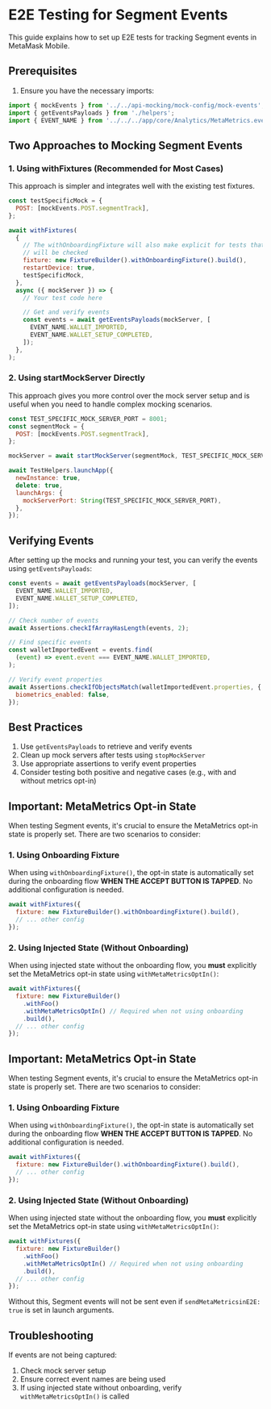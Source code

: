 # E2E Testing for Segment Events

This guide explains how to set up E2E tests for tracking Segment events in MetaMask Mobile.

## Prerequisites

1. Ensure you have the necessary imports:

```javascript
import { mockEvents } from '../../api-mocking/mock-config/mock-events';
import { getEventsPayloads } from './helpers';
import { EVENT_NAME } from '../../../app/core/Analytics/MetaMetrics.events';
```

## Two Approaches to Mocking Segment Events

### 1. Using withFixtures (Recommended for Most Cases)

This approach is simpler and integrates well with the existing test fixtures.

```javascript
const testSpecificMock = {
  POST: [mockEvents.POST.segmentTrack],
};

await withFixtures(
  {
    // The withOnboardingFixture will also make explicit for tests that events
    // will be checked
    fixture: new FixtureBuilder().withOnboardingFixture().build(),
    restartDevice: true,
    testSpecificMock,
  },
  async ({ mockServer }) => {
    // Your test code here

    // Get and verify events
    const events = await getEventsPayloads(mockServer, [
      EVENT_NAME.WALLET_IMPORTED,
      EVENT_NAME.WALLET_SETUP_COMPLETED,
    ]);
  },
);
```

### 2. Using startMockServer Directly

This approach gives you more control over the mock server setup and is useful when you need to handle complex mocking scenarios.

```javascript
const TEST_SPECIFIC_MOCK_SERVER_PORT = 8001;
const segmentMock = {
  POST: [mockEvents.POST.segmentTrack],
};

mockServer = await startMockServer(segmentMock, TEST_SPECIFIC_MOCK_SERVER_PORT);

await TestHelpers.launchApp({
  newInstance: true,
  delete: true,
  launchArgs: {
    mockServerPort: String(TEST_SPECIFIC_MOCK_SERVER_PORT),
  },
});
```

## Verifying Events

After setting up the mocks and running your test, you can verify the events using `getEventsPayloads`:

```javascript
const events = await getEventsPayloads(mockServer, [
  EVENT_NAME.WALLET_IMPORTED,
  EVENT_NAME.WALLET_SETUP_COMPLETED,
]);

// Check number of events
await Assertions.checkIfArrayHasLength(events, 2);

// Find specific events
const walletImportedEvent = events.find(
  (event) => event.event === EVENT_NAME.WALLET_IMPORTED,
);

// Verify event properties
await Assertions.checkIfObjectsMatch(walletImportedEvent.properties, {
  biometrics_enabled: false,
});
```

## Best Practices

1. Use `getEventsPayloads` to retrieve and verify events
2. Clean up mock servers after tests using `stopMockServer`
3. Use appropriate assertions to verify event properties
4. Consider testing both positive and negative cases (e.g., with and without metrics opt-in)

## Important: MetaMetrics Opt-in State

When testing Segment events, it's crucial to ensure the MetaMetrics opt-in state is properly set. There are two scenarios to consider:

### 1. Using Onboarding Fixture

When using `withOnboardingFixture()`, the opt-in state is automatically set during the onboarding flow **WHEN THE ACCEPT BUTTON IS TAPPED**. No additional configuration is needed.

```javascript
await withFixtures({
  fixture: new FixtureBuilder().withOnboardingFixture().build(),
  // ... other config
});
```

### 2. Using Injected State (Without Onboarding)

When using injected state without the onboarding flow, you **must** explicitly set the MetaMetrics opt-in state using `withMetaMetricsOptIn()`:

```javascript
await withFixtures({
  fixture: new FixtureBuilder()
    .withFoo()
    .withMetaMetricsOptIn() // Required when not using onboarding
    .build(),
  // ... other config
});
```

## Important: MetaMetrics Opt-in State

When testing Segment events, it's crucial to ensure the MetaMetrics opt-in state is properly set. There are two scenarios to consider:

### 1. Using Onboarding Fixture

When using `withOnboardingFixture()`, the opt-in state is automatically set during the onboarding flow **WHEN THE ACCEPT BUTTON IS TAPPED**. No additional configuration is needed.

```javascript
await withFixtures({
  fixture: new FixtureBuilder().withOnboardingFixture().build(),
  // ... other config
});
```

### 2. Using Injected State (Without Onboarding)

When using injected state without the onboarding flow, you **must** explicitly set the MetaMetrics opt-in state using `withMetaMetricsOptIn()`:

```javascript
await withFixtures({
  fixture: new FixtureBuilder()
    .withFoo()
    .withMetaMetricsOptIn() // Required when not using onboarding
    .build(),
  // ... other config
});
```

Without this, Segment events will not be sent even if `sendMetaMetricsinE2E: true` is set in launch arguments.

## Troubleshooting

If events are not being captured:

1. Check mock server setup
2. Ensure correct event names are being used
3. If using injected state without onboarding, verify `withMetaMetricsOptIn()` is called
